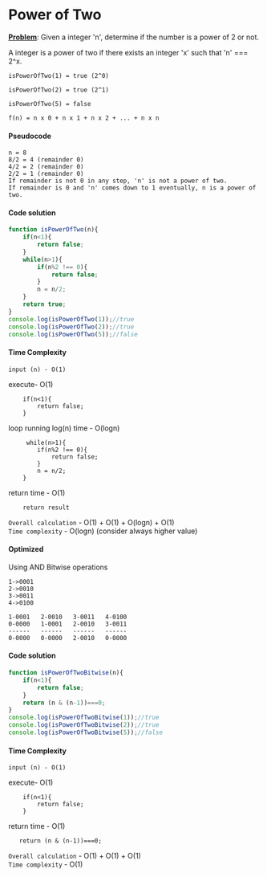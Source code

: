 # Power of Two

<ins>**Problem**</ins>: Given a integer 'n', determine if the number is a power of 2 or not.

A integer is a power of two if there exists an integer 'x' such that 'n' === 2^x.

```
isPowerOfTwo(1) = true (2^0)
```
```
isPowerOfTwo(2) = true (2^1)
```
```
isPowerOfTwo(5) = false
```
`f(n) = n x 0 + n x 1 + n x 2 + ... + n x n`
#### Pseudocode
```
n = 8
8/2 = 4 (remainder 0)
4/2 = 2 (remainder 0)
2/2 = 1 (remainder 0)
If remainder is not 0 in any step, 'n' is not a power of two.
If remainder is 0 and 'n' comes down to 1 eventually, n is a power of two.
```

#### Code solution
```javascript
function isPowerOfTwo(n){
    if(n<1){
        return false;
    }
    while(n>1){
        if(n%2 !== 0){
            return false;
        }
        n = n/2;
    }
    return true;
}
console.log(isPowerOfTwo(1));//true
console.log(isPowerOfTwo(2));//true
console.log(isPowerOfTwo(5));//false
```

#### Time Complexity

```
input (n) - O(1)
```
execute- O(1)
```
    if(n<1){
        return false;
    }
```
loop running log(n) time - O(logn)
```
     while(n>1){
        if(n%2 !== 0){
            return false;
        }
        n = n/2;
    }
```
return time - O(1)
```
    return result
```
`Overall calculation` - O(1) + O(1) + O(logn) + O(1)<br>
`Time complexity` - O(logn) (consider always higher value)

#### Optimized
Using AND Bitwise operations
```
1->0001
2->0010
3->0011
4->0100

1-0001   2-0010   3-0011   4-0100
0-0000   1-0001   2-0010   3-0011
------   ------   ------   ------
0-0000   0-0000   2-0010   0-0000
```
#### Code solution
```javascript
function isPowerOfTwoBitwise(n){
    if(n<1){
        return false;
    }
    return (n & (n-1))===0;
}
console.log(isPowerOfTwoBitwise(1));//true
console.log(isPowerOfTwoBitwise(2));//true
console.log(isPowerOfTwoBitwise(5));//false
```

#### Time Complexity

```
input (n) - O(1)
```
execute- O(1)
```
    if(n<1){
        return false;
    }
```
return time - O(1)
```
   return (n & (n-1))===0;
```
`Overall calculation` - O(1) + O(1) + O(1)<br>
`Time complexity` - O(1)
